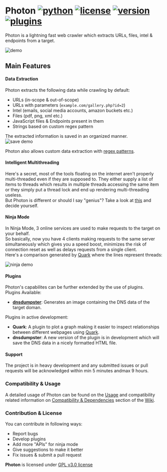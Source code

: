 # Photon [![python](https://img.shields.io/badge/Python-2.x|3.x-green.svg?style=style=flat-square)](https://www.python.org/downloads/)  [![license](https://img.shields.io/badge/License-GPL--v3-orange.svg?style=style=flat-square)](https://www.gnu.org/licenses/gpl-3.0.en.html) [![version](https://img.shields.io/badge/Version-1.0.3-blue.svg?style=style=flat-square)](https://github.com/s0md3v/Photon/blob/master/CHANGELOG.md) [![plugins](https://img.shields.io/badge/Plugins-1-yellow.svg?style=style=flat-square)](https://github.com/s0md3v/Photon/tree/master/plugins)

Photon is a lightning fast web crawler which extracts URLs, files, intel & endpoints from a target.

![demo](https://image.ibb.co/bTNwBy/Screenshot_2018_07_22_12_07_30.png)

## Main Features

#### Data Extraction
Photon extracts the following data while crawling by default:

- URLs (in-scope & out-of-scope)
- URLs with parameters (`example.com/gallery.php?id=2`)
- Intel (emails, social media accounts, amazon buckets etc.)
- Files (pdf, png, xml etc.)
- JavaScript files & Endpoints present in them
- Strings based on custom regex pattern

The extracted information is saved in an organized manner.\
![save demo](https://image.ibb.co/ezTEyd/Screenshot_2018_07_22_12_24_44.png)

Photon also allows custom data extraction with [regex patterns](https://github.com/s0md3v/Photon/wiki/Usage#custom-regex-pattern).

#### Intelligent Multithreading
Here's a secret, most of the tools floating on the internet aren't properly multi-threaded even if they are supposed to. They either supply a list of items to threads which results in multiple threads accessing the same item or they simply put a thread lock and end up rendering multi-threading useless.\
But Photon is different or should I say "genius"? Take a look at [this](https://github.com/s0md3v/Photon/blob/aaf5ab3b2a2a168a8eb625eb2a6feb4307521f22/photon.py#L315-L339) and decide yourself.

#### Ninja Mode
In Ninja Mode, 3 online services are used to make requests to the target on your behalf.\
So basically, now you have 4 clients making requests to the same server simultaneously which gives you a speed boost, minimizes the risk of connection reset as well as delays requests from a single client.\
Here's a comparison generated by [Quark](https://github.com/s0md3v/Quark) where the lines represent threads:

![ninja demo](https://image.ibb.co/jJSDg8/ninja.png)

#### Plugins
Photon's capabilites can be further extended by the use of plugins.\
Plugins Available:
- **[dnsdumpster](https://github.com/s0md3v/Photon/wiki/Usage#dumping-dns-data)**: Generates an image containing the DNS data of the target doman.

Plugins in active development:

- **Quark**: A plugin to plot a graph making it easier to inspect relationships between different webpages using [Quark](https://github.com/s0md3v/Quark).
- **dnsdumpster**: A new version of the plugin is in development which will save the DNS data in a nicely formatted HTML file.

#### Support
The project is in heavy development and any submitted issues or pull requests will be acknowledged within min 5 minutes andmax 9 hours.

### Compatibility & Usage
A detailed usage of Photon can be found on the [Usage](https://github.com/s0md3v/Photon/wiki/Usage) and compatibility related information on [Compatibility & Dependencies](https://github.com/s0md3v/Photon/wiki/Compatibility-&-Dependencies) section of the [Wiki](https://github.com/s0md3v/Photon/wiki).

### Contribution & License
You can contribute in following ways:

- Report bugs
- Develop plugins
- Add more "APIs" for ninja mode
- Give suggestions to make it better
- Fix issues & submit a pull request

**Photon** is licensed under [GPL v3.0 license](https://www.gnu.org/licenses/gpl-3.0.en.html)

